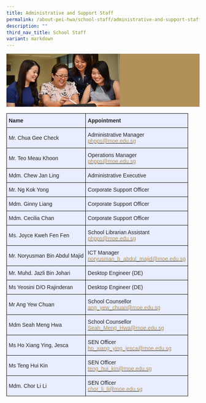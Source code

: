 ```yaml
---
title: Administrative and Support Staff
permalink: /about-pei-hwa/school-staff/administrative-and-support-staff/
description: ""
third_nav_title: School Staff
variant: markdown
---
```

![](/images/Website%20Banners%20Subpage/948x260%20masterhead%20-%20About%20Pei%20Hwa4.jpg)
<style type="text/css">
.tg  {border-collapse:collapse;border-spacing:0;}
.tg td{border-color:black;border-style:solid;border-width:1px;font-family:Arial, sans-serif;font-size:14px;
  overflow:hidden;padding:10px 5px;word-break:normal;}
.tg th{border-color:black;border-style:solid;border-width:1px;font-family:Arial, sans-serif;font-size:14px;
  font-weight:normal;overflow:hidden;padding:10px 5px;word-break:normal;}
.tg .tg-vqm8{background-color:#E8EDFF;color:#222;text-align:left;vertical-align:top}
.tg .tg-u05r{background-color:#E8EDFF;color:#222;font-weight:bold;text-align:left;vertical-align:top}
.tg .tg-lr6o{background-color:#E8EDFF;color:#222;text-align:left;vertical-align:middle}
</style>
<table class="tg">
<thead>
  <tr>
    <th class="tg-u05r">Name</th>
    <th class="tg-u05r">Appointment</th>
  </tr>
</thead>
<tbody>
  <tr>
    <td class="tg-lr6o"><span style="color:#222">Mr. Chua Gee Check</span><br></td>
    <td class="tg-vqm8"><span style="background-color:initial">Administrative Manager</span><br><a href="mailto:phpps@moe.edu.sg"><span style="text-decoration:none;color:#B29059">phpps@moe.edu.sg</span></a></td>
  </tr>
  <tr>
    <td class="tg-lr6o"><span style="color:#222">Mr. Teo Meau Khoon</span><br></td>
    <td class="tg-vqm8">Operations Manager<br><a href="mailto:phpps@moe.edu.sg"><span style="text-decoration:none;color:#B29059">phpps@moe.edu.sg</span></a></td>
  </tr>
  <tr>
    <td class="tg-lr6o"><span style="color:#222">Mdm. Chew Jan Ling</span></td>
    <td class="tg-lr6o"><span style="color:#222">Administrative Executive </span></td>
  </tr>
  <tr>
    <td class="tg-lr6o"><span style="color:#222">Mr. Ng Kok Yong</span><br></td>
    <td class="tg-lr6o"><span style="color:#222">Corporate Support Officer</span><br></td>
  </tr>
  <tr>
    <td class="tg-lr6o"><span style="color:#222">Mdm. Ginny Liang</span><br></td>
    <td class="tg-lr6o"><span style="color:#222">Corporate Support Officer</span><br></td>
  </tr>
	  <tr>
    <td class="tg-lr6o"><span style="color:#222">Mdm. Cecilia Chan</span><br></td>
    <td class="tg-lr6o"><span style="color:#222">Corporate Support Officer</span><br></td>
  </tr>
  <tr>
    <td class="tg-lr6o"><span style="color:#222">Ms. Joyce Kweh Fen Fen</span></td>
    <td class="tg-lr6o"><span style="color:#222">School Librarian Assistant</span><br><a href="mailto:phpps@moe.edu.sg"><span style="text-decoration:none;color:#B29059">phpps@moe.edu.sg</span></a></td>
  </tr>
  <tr>
    <td class="tg-lr6o"><span style="color:#222">Mr. Noryusman Bin Abdul Majid</span><br></td>
    <td class="tg-vqm8">ICT Manager<br><a href="mailto:noryusman_b_abdul_majid@moe.edu.sg"><span style="text-decoration:none;color:#B29059">noryusman_b_abdul_majid@moe.edu.sg</span></a></td>
  </tr>
  <tr>
    <td class="tg-lr6o"><span style="color:#222">Mr. Muhd. Jazli Bin Johari</span><br></td>
    <td class="tg-lr6o"><span style="color:#222">Desktop Engineer (DE)</span><br></td>
  </tr>
  <tr>
    <td class="tg-lr6o"><span style="color:#222">Ms Yeosini D/O Rajinderan</span></td>
    <td class="tg-lr6o"><span style="color:#222"> Desktop Engineer (DE)</span></td>
  </tr>
  <tr>
    <td class="tg-lr6o"><span style="color:#222"> Mr Ang Yew Chuan</span></td>
    <td class="tg-lr6o"><span style="color:#222"> School Counsellor</span><br><a href="mailto:ang_yew_chuan@moe.edu.sg"><span style="text-decoration:none;color:#B29059">ang_yew_chuan@moe.edu.sg</span></a></td>
  </tr>
  <tr>
    <td class="tg-lr6o"><span style="color:#222">Mdm Seah Meng Hwa</span></td>
    <td class="tg-lr6o"><span style="color:#222">School Counsellor</span><br><a href="mailto:Seah_Meng_Hwa@moe.edu.sg"><span style="text-decoration:none;color:#B29059">Seah_Meng_Hwa@moe.edu.sg</span></a><br></td>
  </tr>
  <tr>
    <td class="tg-lr6o"><span style="color:#222"> Ms Ho Xiang Ying, Jesca</span><br></td>
    <td class="tg-vqm8">SEN Officer<br><a href="mailto:ho_xiang_ying_jesca@moe.edu.sg"><span style="text-decoration:none;color:#B29059">ho_xiang_ying_jesca@moe.edu.sg</span></a></td>
  </tr>
  <tr>
    <td class="tg-lr6o"><span style="color:#222">Ms Teng Hui Kin</span><br></td>
    <td class="tg-vqm8">SEN Officer<br><a href="mailto:teng_hui_kin@moe.edu.sg"><span style="text-decoration:none;color:#B29059">teng_hui_kin@moe.edu.sg</span></a></td>
  </tr>
  <tr>
    <td class="tg-lr6o"><span style="color:#222"> Mdm. Chor Li Li</span></td>
    <td class="tg-lr6o"><span style="color:#222"> SEN Officer</span><br><a href="mailto:chor_li_li@moe.edu.sg"><span style="text-decoration:none;color:#B29059">chor_li_li@moe.edu.sg</span></a></td>
  </tr>
</tbody>
</table>